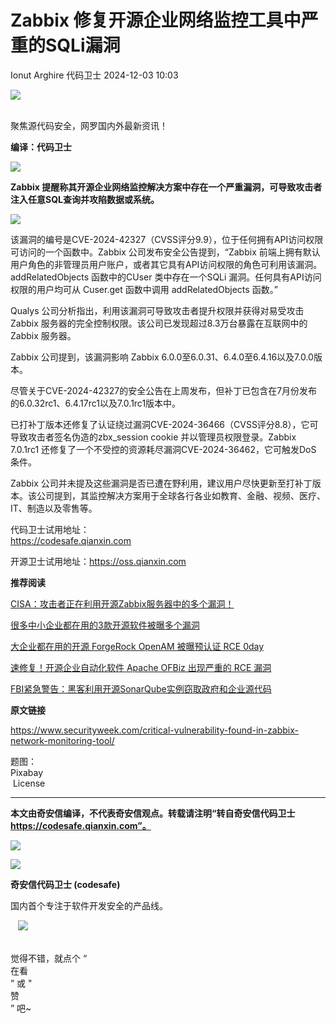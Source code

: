 #  Zabbix 修复开源企业网络监控工具中严重的SQLi漏洞   
Ionut Arghire  代码卫士   2024-12-03 10:03  
  
![](https://mmbiz.qpic.cn/mmbiz_gif/Az5ZsrEic9ot90z9etZLlU7OTaPOdibteeibJMMmbwc29aJlDOmUicibIRoLdcuEQjtHQ2qjVtZBt0M5eVbYoQzlHiaw/640?wx_fmt=gif "")  
  
   
聚焦源代码安全，网罗国内外最新资讯！  
  
**编译：代码卫士**  
  
![](https://mmbiz.qpic.cn/mmbiz_png/oBANLWYScMShIM3W4kDlRhQev1NIsmKPqykjXIX85BYSTyKWnNdczkLcnmB93uFlT9zHpiaR7c7ZxRkE1SmHu8g/640?wx_fmt=png&from=appmsg "")  
  
**Zabbix 提醒称其开源企业网络监控解决方案中存在一个严重漏洞，可导致攻击者注入任意SQL查询并攻陷数据或系统。**  
  
![](https://mmbiz.qpic.cn/mmbiz_gif/oBANLWYScMShIM3W4kDlRhQev1NIsmKPfoa6IvF8ibibzNGc4T5jfueNibZpAl083TG9xaswwibW1m6mJLksHz504Q/640?wx_fmt=gif&from=appmsg "")  
  
  
该漏洞的编号是CVE-2024-42327（CVSS评分9.9），位于任何拥有API访问权限可访问的一个函数中。Zabbix 公司发布安全公告提到，“Zabbix 前端上拥有默认用户角色的非管理员用户账户，或者其它具有API访问权限的角色可利用该漏洞。addRelatedObjects 函数中的CUser 类中存在一个SQLi 漏洞。任何具有API访问权限的用户均可从 Cuser.get 函数中调用 addRelatedObjects 函数。”  
  
Qualys 公司分析指出，利用该漏洞可导致攻击者提升权限并获得对易受攻击 Zabbix 服务器的完全控制权限。该公司已发现超过8.3万台暴露在互联网中的 Zabbix 服务器。  
  
Zabbix 公司提到，该漏洞影响 Zabbix 6.0.0至6.0.31、6.4.0至6.4.16以及7.0.0版本。  
  
尽管关于CVE-2024-42327的安全公告在上周发布，但补丁已包含在7月份发布的6.0.32rc1、6.4.17rc1以及7.0.1rc1版本中。  
  
已打补丁版本还修复了认证绕过漏洞CVE-2024-36466（CVSS评分8.8），它可导致攻击者签名伪造的zbx_session cookie 并以管理员权限登录。Zabbix 7.0.1rc1 还修复了一个不受控的资源耗尽漏洞CVE-2024-36462，它可触发DoS 条件。  
  
Zabbix 公司并未提及这些漏洞是否已遭在野利用，建议用户尽快更新至打补丁版本。该公司提到，其监控解决方案用于全球各行各业如教育、金融、视频、医疗、IT、制造以及零售等。  
  
  
代码卫士试用地址：  
https://codesafe.qianxin.com  
  
开源卫士试用地址：https://oss.qianxin.com  
  
  
  
  
  
  
  
  
  
  
  
  
  
**推荐阅读**  
  
[CISA：攻击者正在利用开源Zabbix服务器中的多个漏洞！](https://mp.weixin.qq.com/s?__biz=MzI2NTg4OTc5Nw==&mid=2247510695&idx=2&sn=295672c634bf9739529ccf7735124e13&scene=21#wechat_redirect)  
  
  
[很多中小企业都在用的3款开源软件被曝多个漏洞](https://mp.weixin.qq.com/s?__biz=MzI2NTg4OTc5Nw==&mid=2247506589&idx=2&sn=2980b15eb914753d2fb6abd6f582b565&scene=21#wechat_redirect)  
  
  
[大企业都在用的开源 ForgeRock OpenAM 被曝预认证 RCE 0day](https://mp.weixin.qq.com/s?__biz=MzI2NTg4OTc5Nw==&mid=2247506349&idx=2&sn=c1cd744877e475629005b1d5af227712&scene=21#wechat_redirect)  
  
  
[速修复！开源企业自动化软件 Apache OFBiz 出现严重的 RCE 漏洞](https://mp.weixin.qq.com/s?__biz=MzI2NTg4OTc5Nw==&mid=2247502622&idx=1&sn=12df79a45c757bcc514a753b0bebe1a2&scene=21#wechat_redirect)  
  
  
[FBI紧急警告：黑客利用开源SonarQube实例窃取政府和企业源代码](https://mp.weixin.qq.com/s?__biz=MzI2NTg4OTc5Nw==&mid=2247496316&idx=2&sn=7aee6b781a594691c0495f66f7b7e7cc&scene=21#wechat_redirect)  
  
  
  
  
  
**原文链接**  
  
  
https://www.securityweek.com/critical-vulnerability-found-in-zabbix-network-monitoring-tool/  
  
  
题图：  
Pixabay  
 License  
  
****  
**本文由奇安信编译，不代表奇安信观点。转载请注明“转自奇安信代码卫士 https://codesafe.qianxin.com”。**  
  
  
  
  
![](https://mmbiz.qpic.cn/mmbiz_jpg/oBANLWYScMSf7nNLWrJL6dkJp7RB8Kl4zxU9ibnQjuvo4VoZ5ic9Q91K3WshWzqEybcroVEOQpgYfx1uYgwJhlFQ/640?wx_fmt=jpeg "")  
  
![](https://mmbiz.qpic.cn/mmbiz_jpg/oBANLWYScMSN5sfviaCuvYQccJZlrr64sRlvcbdWjDic9mPQ8mBBFDCKP6VibiaNE1kDVuoIOiaIVRoTjSsSftGC8gw/640?wx_fmt=jpeg "")  
  
**奇安信代码卫士 (codesafe)**  
  
国内首个专注于软件开发安全的产品线。  
  
   ![](https://mmbiz.qpic.cn/mmbiz_gif/oBANLWYScMQ5iciaeKS21icDIWSVd0M9zEhicFK0rbCJOrgpc09iaH6nvqvsIdckDfxH2K4tu9CvPJgSf7XhGHJwVyQ/640?wx_fmt=gif "")  
  
   
觉得不错，就点个 “  
在看  
” 或 "  
赞  
” 吧~  
  
